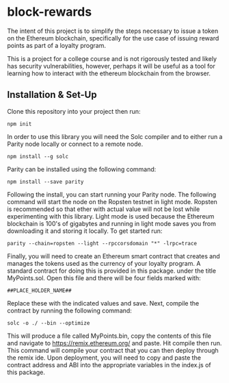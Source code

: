 # block-rewards

The intent of this project is to simplify the steps necessary to issue a token on the Ethereum blockchain, specifically for the use case of issuing reward points as part of a loyalty program.

This is a project for a college course and is not rigorously tested and likely has security vulnerabilities, however, perhaps it will be useful as a tool for learning how to interact with the ethereum blockchain from the browser.

Installation & Set-Up
---------------------

Clone this repository into your project then run:

    npm init

In order to use this library you will need the Solc compiler and to either run a Parity node locally or connect to a remote node.

    npm install --g solc

Parity can be installed using the following command:

    npm install --save parity

Following the install, you can start running your Parity node. The following command will start the node on the Ropsten testnet in light mode. Ropsten is recommended so that ether with actual value will not be lost while experimenting with this library. Light mode is used because the Ethereum blockchain is 100's of gigabytes and running in light mode saves you from downloading it and storing it locally. To get started run:

    parity --chain=ropsten --light --rpccorsdomain "*" -lrpc=trace


Finally, you will need to create an Ethereum smart contract that creates and manages the tokens used as the currency of your loyalty program. A standard contract for doing this is provided in this package. under the title MyPoints.sol. Open this file and there will be four fields marked with:

    ##PLACE_HOLDER_NAME##

Replace these with the indicated values and save. Next, compile the contract by running the following command:

    solc -o ./ --bin --optimize

This will produce a file called MyPoints.bin, copy the contents of this file and navigate to https://remix.ethereum.org/ and paste. Hit compile then run.
This command will compile your contract that you can then deploy through the remix ide. Upon deployment, you will need to copy and paste the contract address and ABI into the appropriate variables in the index.js of this package.

